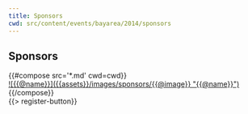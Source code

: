 ```yaml
---
title: Sponsors
cwd: src/content/events/bayarea/2014/sponsors
---
```

## <i class="icon fa-heart"></i> Sponsors

<div class="row">
{{#compose src='*.md' cwd=cwd}}
  <div class="4u">
  <a href="{{@url}}" class="sponsor-image">
    ![{{@name}}]({{assets}}/images/sponsors/{{@image}} "{{@name}}")
  </a>
  </div>
{{/compose}}
</div>
{{> register-button}}
